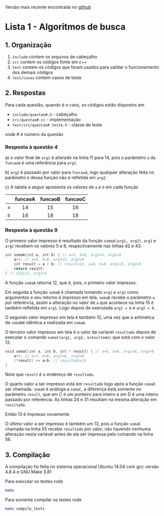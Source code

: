 Versão mais recente encontrada no [github](https://github.com/gabriel-araujjo/lista2-lp1)

# Lista 1 - Algoritmos de busca #

## 1. Organização ##

1. `include` contem os arquivos de cabeçalho
2. `src` contem os códigos fonte em c++
3. `test` contem os códigos que foram usados para validar o funcionamento dos
    demais códigos
4. `test/cases` contem casos de teste

## 2. Respostas ##

Para cada questão, quando é o caso, os códigos estão dispostos em
* `include/questao#.h` - cabeçalho
* `src/questao#.cc` - implementação
* `test/src/questao#_teste.h` - classe de teste

onde &#35; é número da questão

### Resposta à questão 4 ###

a) o valor final de `arg1` é alterado na linha 11 para 14, pois o parâmetro `a`
da `funcaoA` é uma referência para `arg1`.

b) `arg2` é passado por valor para `funcaoA`, logo qualquer alteração feita no
parâmetro `b` dessa função não é refletida em `arg2`.

c) A tabela a seguir apresenta os valores de `a` e `b` em cada função

|         |  funcaoA  |  funcaoB  |  funcaoC  |
|:-------:|:---------:|:---------:|:---------:|
|   `a`   |    14     |    15     |    16     |
|   `b`   |    16     |    18     |    18     |

### Resposta à questão 9 ###
O primeiro valor impresso é resultado da função `somaA(arg1, arg2)`. `arg1` e `arg2`
recebem os valores 5 e 6, respectivamente nas linhas 42 e 43.
```c++
int somaA(int a, int b) { // a=5, b=6, arg1=5, arg2=6
    a++; // a=6, b=6, arg1=5, arg2=6
    int result = a + b; // result=12, a=6, b=6, arg1=5, arg2=6
    return result;
} // arg1=5, arg2=6
```
A função `somaA` retorna 12, que é, pois, o primeiro valor impresso.

Em seguida a função `somaB` é chamada tomando `arg1` e `arg2` como argumentos e seu
retorno é impresso em tela. `somaB` recebe o parâmetro `a` por referência, assim
a alteração no valor de `a` que acontece na linha 15 é também refletida em `arg1`.
Logo depois de executada `arg1 = 6` e `arg2 = 6`.

O segundo valor impresso em tela é também 12, uma vez que a aritmética de `somaB`é 
idêntica a realizada em `somaA`.

O terceiro valor impresso em tela é o valor da variável `resultado` depois de
executar o comando `somaC(arg1, arg2, &resultado)` que está com o valor 13.

```c++
void somaC(int a, int b, int * result) { // a=6, b=6, arg1=6, arg2=6
    a++; // a=7, b=6, arg1=6, arg2=6
    (*result) += a+b; // resultado=13
}
```
Note que `result` é o endereço de `resultado`.

O quarto valor a ser impresso está em `resultado` logo após a função `somaD` ser
chamada. `somaD` é análoga a `somaC`, a diferença está somente no parâmetro `result`,
que em C é um ponteiro para inteiro e em D é uma inteiro passado por referência.
As linhas 24 e 31 resultam na mesma alteração em `resultado`.

Então 13 é impresso novamente

O último valor a ser impresso é também um 13, pois a função `somaE` chamada na
linha 55 recebe `resultado` por valor, não havendo nenhuma alteração nesta
variável antes de ela ser impressa pelo comando na linha 56.


## 3. Compilação ##

A compilação foi feita no sistema operacional Ubuntu 14.04 com gcc versão 4.8.4
e GNU Make 3.81

Para executar os testes rode

```bash
make
```

Para somente compilar os testes rode

```bash
make compile_tests
```
